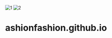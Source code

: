 ![1](https://user-images.githubusercontent.com/115367417/194889024-aeb48706-40f8-4e4b-b7ea-f3d4b28b4207.png)
![2](https://user-images.githubusercontent.com/115367417/194889044-7c4c63d7-8788-4048-a362-a60dfc81ae27.png)
# ashionfashion.github.io
